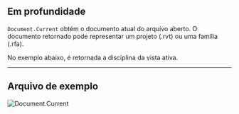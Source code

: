 ## Em profundidade
`Document.Current` obtém o documento atual do arquivo aberto. O documento retornado pode representar um projeto (.rvt) ou uma família (.rfa).

No exemplo abaixo, é retornada a disciplina da vista ativa.
___
## Arquivo de exemplo

![Document.Current](./Revit.Application.Document.Current_img.jpg)
